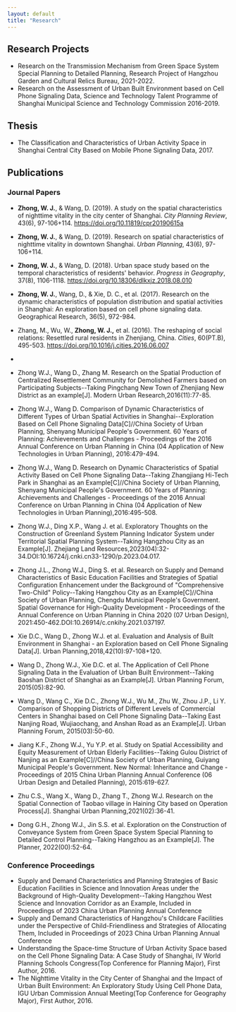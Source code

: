 ```yaml
---
layout: default
title: "Research"
---
```


## Research Projects
- Research on the Transmission Mechanism from Green Space System Special Planning to Detailed Planning, Research Project of Hangzhou Garden and Cultural Relics Bureau, 2021-2022.
- Research on the Assessment of Urban Built Environment based on Cell Phone Signaling Data, Science and Technology Talent Programme of Shanghai Municipal Science and Technology Commission 2016-2019.

## Thesis
- The Classification and Characteristics of Urban Activity Space in Shanghai Central City Based on Mobile Phone Signaling Data, 2017.

## Publications
### Journal Papers 
- **Zhong, W. J.**, & Wang, D. (2019). A study on the spatial characteristics of nighttime vitality in the city center of Shanghai. *City Planning Review*, 43(6), 97-106+114. https://doi.org/10.11819/cpr20190615a
- **Zhong, W. J.**, & Wang, D. (2019). Research on spatial characteristics of nighttime vitality in downtown Shanghai. *Urban Planning*, 43(6), 97-106+114.
- **Zhong, W. J.**, & Wang, D. (2018). Urban space study based on the temporal characteristics of residents' behavior. *Progress in Geography*, 37(8), 1106-1118. https://doi.org/10.18306/dlkxjz.2018.08.010
- **Zhong, W. J.**, Wang, D., & Xie, D. C., et al. (2017). Research on the dynamic characteristics of population distribution and spatial activities in Shanghai: An exploration based on cell phone signaling data. Geographical Research, 36(5), 972-984.
- Zhang, M., Wu, W., **Zhong, W. J.,** et al. (2016). The reshaping of social relations: Resettled rural residents in Zhenjiang, China. *Cities*, 60(PT.B), 495-503. https://doi.org/10.1016/j.cities.2016.06.007
- 


- Zhong W.J., Wang D., Zhang M. Research on the Spatial Production of Centralized Resettlement Community for Demolished Farmers based on Participating Subjects--Taking Pingchang New Town of Zhenjiang New District as an example[J]. Modern Urban Research,2016(11):77-85.
- Zhong W.J., Wang D. Comparison of Dynamic Characteristics of Different Types of Urban Spatial Activities in Shanghai--Exploration Based on Cell Phone Signaling Data[C]//China Society of Urban Planning, Shenyang Municipal People's Government. 60 Years of Planning: Achievements and Challenges - Proceedings of the 2016 Annual Conference on Urban Planning in China (04 Application of New Technologies in Urban Planning), 2016:479-494.
- Zhong W.J., Wang D. Research on Dynamic Characteristics of Spatial Activity Based on Cell Phone Signaling Data--Taking Zhangjiang Hi-Tech Park in Shanghai as an Example[C]//China Society of Urban Planning, Shenyang Municipal People's Government. 60 Years of Planning: Achievements and Challenges - Proceedings of the 2016 Annual Conference on Urban Planning in China (04 Application of New Technologies in Urban Planning),2016:495-508.
- Zhong W.J., Ding X.P., Wang J. et al. Exploratory Thoughts on the Construction of Greenland System Planning Indicator System under Territorial Spatial Planning System--Taking Hangzhou City as an Example[J]. Zhejiang Land Resources,2023(04):32-34.DOI:10.16724/j.cnki.cn33-1290/p.2023.04.017.
- Zhong J.L., Zhong W.J., Ding S. et al. Research on Supply and Demand Characteristics of Basic Education Facilities and Strategies of Spatial Configuration Enhancement under the Background of "Comprehensive Two-Child" Policy--Taking Hangzhou City as an Example[C]//China Society of Urban Planning, Chengdu Municipal People's Government. Spatial Governance for High-Quality Development - Proceedings of the Annual Conference on Urban Planning in China 2020 (07 Urban Design), 2021:450-462.DOI:10.26914/c.cnkihy.2021.037197.
- Xie D.C., Wang D., Zhong W.J. et al. Evaluation and Analysis of Built Environment in Shanghai - an Exploration based on Cell Phone Signaling Data[J]. Urban Planning,2018,42(10):97-108+120.
- Wang D., Zhong W.J., Xie D.C. et al. The Application of Cell Phone Signaling Data in the Evaluation of Urban Built Environment--Taking Baoshan District of Shanghai as an Example[J]. Urban Planning Forum, 2015(05):82-90.
- Wang D., Wang C., Xie D.C., Zhong W.J., Wu M., Zhu W., Zhou J.P., Li Y. Comparison of Shopping Districts of Different Levels of Commercial Centers in Shanghai based on Cell Phone Signaling Data--Taking East Nanjing Road, Wujiaochang, and Anshan Road as an Example[J]. Urban Planning Forum, 2015(03):50-60.
- Jiang K.F., Zhong W.J., Yu Y.P. et al. Study on Spatial Accessibility and Equity Measurement of Urban Elderly Facilities--Taking Gulou District of Nanjing as an Example[C]//China Society of Urban Planning, Guiyang Municipal People's Government. New Normal: Inheritance and Change - Proceedings of 2015 China Urban Planning Annual Conference (06 Urban Design and Detailed Planning), 2015:619-627.
- Zhu C.S., Wang X., Wang D., Zhang T., Zhong W.J. Research on the Spatial Connection of Taobao village in Haining City based on Operation Process[J]. Shanghai Urban Planning,2021(02):36-41.
- Dong G.H., Zhong W.J., Jin S.S. et al. Exploration on the Construction of Conveyance System from Green Space System Special Planning to Detailed Control Planning--Taking Hangzhou as an Example[J]. The Planner, 2022(00):52-64.

### Conference Proceedings 
- Supply and Demand Characteristics and Planning Strategies of Basic Education Facilities in Science and Innovation Areas under the Background of High-Quality Development--Taking Hangzhou West Science and Innovation Corridor as an Example, Included in Proceedings of 2023 China Urban Planning Annual Conference
- Supply and Demand Characteristics of Hangzhou's Childcare Facilities under the Perspective of Child-Friendliness and Strategies of Allocating Them, Included in Proceedings of 2023 China Urban Planning Annual Conference
- Understanding the Space-time Structure of Urban Activity Space based on the Cell Phone Signaling Data: A Case Study of Shanghai, IV World Planning Schools Congress(Top Conference for Planning Major), First Author, 2016.
- The Nighttime Vitality in the City Center of Shanghai and the Impact of Urban Built Environment: An Exploratory Study Using Cell Phone Data, IGU Urban Commission Annual Meeting(Top Conference for Geography Major), First Author, 2016.
